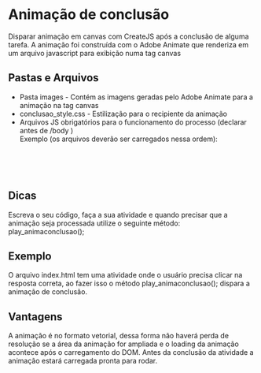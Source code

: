 # Animação de conclusão
Disparar animação em canvas com CreateJS após a conclusão de alguma tarefa. A animação foi construída com o Adobe Animate que renderiza em um arquivo javascript para exibição numa tag canvas
## Pastas e Arquivos
- Pasta images - Contém as imagens geradas pelo Adobe Animate para a animação na tag canvas
- conclusao_style.css  - Estilização para o recipiente da animação
- Arquivos JS obrigatórios para o funcionamento do processo (declarar antes de /body ) <br/> 
Exemplo (os arquivos deverão ser carregados nessa ordem):<br/>
<script src="https://code.createjs.com/1.0.0/createjs.min.js"></script> <br/>
<script src="anim_finish.js"></script> <br/>
<script src="conclusao_atividade.js"></script> <br/>

## Dicas
Escreva o seu código, faça a sua atividade e quando precisar que a animação seja processada utilize o seguinte método: <br/>
play_animaconclusao(); <br/>

## Exemplo
O arquivo index.html tem uma atividade onde o usuário precisa clicar na resposta correta, ao fazer isso o método play_animaconclusao();
dispara a animação de conclusão.

## Vantagens
A animação é no formato vetorial, dessa forma não haverá perda de resolução se a área da animação for ampliada e o loading da animação acontece após o carregamento do DOM. Antes da conclusão da atividade a animação estará carregada pronta para rodar.
